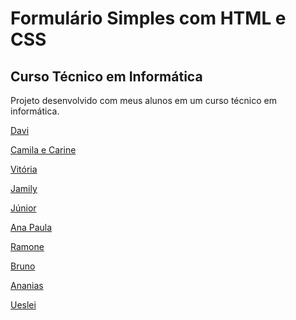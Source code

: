 # Formulário Simples com HTML e CSS
## Curso Técnico em Informática
Projeto desenvolvido com meus alunos em um curso técnico em informática.

<a href="https://davipgaia.github.io/Portf-lio/" target="_blank">Davi</a>

<a href="https://camilagrb.github.io/Portifolio/" target="_blank">Camila e Carine</a>

<a href="https://vitoriataine.github.io/portifolio/" target="_blank">Vitória</a>

<a href="https://jamillytec.github.io/Portifolio/" target="_blank">Jamily</a>

<a href="https://juniormac17.github.io/portfolio/" target="_blank">Júnior</a>

<a href="https://ana-mouraria.github.io/portfolio/" target="_blank">Ana Paula</a>

<a href="https://ramonegata.github.io/PORTFOLIO/" target="_blank">Ramone</a>

<a href="https://br7santoss.github.io/portif-lio/" target="_parent">Bruno</a>

<a href="https://nani-silva.github.io/portfolio/" target="_self">Ananias</a>

<a href="https://ueslei28.github.io/portfolio/" target="_top">Ueslei</a>
